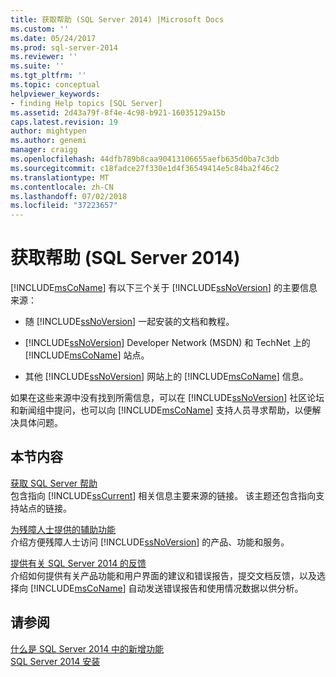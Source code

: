 ```yaml
---
title: 获取帮助 (SQL Server 2014) |Microsoft Docs
ms.custom: ''
ms.date: 05/24/2017
ms.prod: sql-server-2014
ms.reviewer: ''
ms.suite: ''
ms.tgt_pltfrm: ''
ms.topic: conceptual
helpviewer_keywords:
- finding Help topics [SQL Server]
ms.assetid: 2d43a79f-8f4e-4c98-b921-16035129a15b
caps.latest.revision: 19
author: mightypen
ms.author: genemi
manager: craigg
ms.openlocfilehash: 44dfb789b8caa90413106655aefb635d0ba7c3db
ms.sourcegitcommit: c18fadce27f330e1d4f36549414e5c84ba2f46c2
ms.translationtype: MT
ms.contentlocale: zh-CN
ms.lasthandoff: 07/02/2018
ms.locfileid: "37223657"
---
```

# <a name="getting-assistance-sql-server-2014"></a>获取帮助 (SQL Server 2014)
  [!INCLUDE[msCoName](../includes/msconame-md.md)] 有以下三个关于 [!INCLUDE[ssNoVersion](../includes/ssnoversion-md.md)] 的主要信息来源：  
  
-   随 [!INCLUDE[ssNoVersion](../includes/ssnoversion-md.md)] 一起安装的文档和教程。  
  
-   [!INCLUDE[ssNoVersion](../includes/ssnoversion-md.md)] Developer Network (MSDN) 和 TechNet 上的 [!INCLUDE[msCoName](../includes/msconame-md.md)] 站点。  
  
-   其他 [!INCLUDE[ssNoVersion](../includes/ssnoversion-md.md)] 网站上的 [!INCLUDE[msCoName](../includes/msconame-md.md)] 信息。  
  
 如果在这些来源中没有找到所需信息，可以在 [!INCLUDE[ssNoVersion](../includes/ssnoversion-md.md)] 社区论坛和新闻组中提问，也可以向 [!INCLUDE[msCoName](../includes/msconame-md.md)] 支持人员寻求帮助，以便解决具体问题。  
  
## <a name="in-this-section"></a>本节内容  
 [获取 SQL Server 帮助](../../2014/getting-started/getting-sql-server-assistance.md)  
 包含指向 [!INCLUDE[ssCurrent](../includes/sscurrent-md.md)] 相关信息主要来源的链接。 该主题还包含指向支持站点的链接。  
  
 [为残障人士提供的辅助功能](../../2014/getting-started/accessibility-for-people-with-disabilities.md)  
 介绍方便残障人士访问 [!INCLUDE[ssNoVersion](../includes/ssnoversion-md.md)] 的产品、功能和服务。  
  
 [提供有关 SQL Server 2014 的反馈](../../2014/getting-started/providing-feedback-for-sql-server-2014.md)  
 介绍如何提供有关产品功能和用户界面的建议和错误报告，提交文档反馈，以及选择向 [!INCLUDE[msCoName](../includes/msconame-md.md)] 自动发送错误报告和使用情况数据以供分析。  
  
## <a name="see-also"></a>请参阅  
 [什么是 SQL Server 2014 中的新增功能](../sql-server/what-s-new-in-sql-server-2016.md)   
 [SQL Server 2014 安装](../database-engine/install-windows/installation-for-sql-server.md)  
  
  
